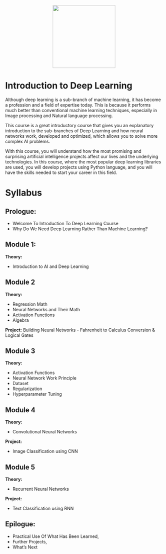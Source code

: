 <div align="center">
  <img src="https://github.com/gaih/introduction-to-deep-learning/raw/main/logo.png" height="200px">
</div>

# Introduction to Deep Learning
Although deep learning is a sub-branch of machine learning, it has become a profession and a field of expertise today. This is because it performs much better than conventional machine learning techniques, especially in Image processing and Natural language processing.

This course is a great introductory course that gives you an explanatory introduction to the sub-branches of Deep Learning and how neural networks work, developed and optimized, which allows you to solve more complex AI problems.

With this course, you will understand how the most promising and surprising artificial intelligence projects affect our lives and the underlying technologies. In this course, where the most popular deep learning libraries are used, you will develop projects using Python language, and you will have the skills needed to start your career in this field.



# Syllabus

## Prologue:
- Welcome To Introduction To Deep Learning Course
- Why Do We Need Deep Learning Rather Than Machine Learning? 

## Module 1: 
**Theory:**
- Introduction to AI and Deep Learning

## Module 2

**Theory:**

- Regression Math
- Neural Networks and Their Math
- Activation Functions
- Algebra 

**Project:** Building Neural Networks - Fahrenheit to Calculus Conversion & Logical Gates

## Module 3
**Theory:**

- Activation Functions
- Neural Network Work Principle
- Dataset
- Regularization
- Hyperparameter Tuning

## Module 4
**Theory:** 
- Convolutional Neural Networks

**Project:** 
- Image Classification using CNN

## Module 5
**Theory:** 
- Recurrent Neural Networks

**Project:** 
- Text Classification using RNN

## Epilogue:
- Practical Use Of What Has Been Learned, 
- Further Projects, 
- What’s Next


